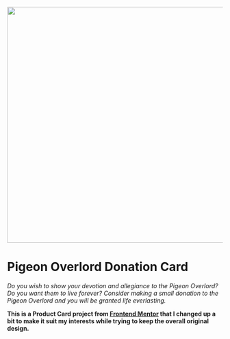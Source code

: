 <p align="center"><img src="https://i.imgur.com/gzirhg8.png" width="550"></p>


# Pigeon Overlord Donation Card
<i>Do you wish to show your devotion and allegiance to the Pigeon Overlord? Do you want them to live forever? Consider making a small donation to the Pigeon Overlord and you will be granted life everlasting.</i>

<b>This is a Product Card project from <a href="https://www.frontendmentor.io/challenges/product-preview-card-component-GO7UmttRfa">Frontend Mentor</a> that I changed up a bit to make it suit my interests while trying to keep the overall original design.</b> 
